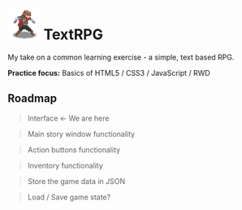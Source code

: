 # ![Game icon](https://raw.githubusercontent.com/Akawgan/textRPG/main/images/icon.png) TextRPG

My take on a common learning exercise - a simple, text based RPG.

**Practice focus:** Basics of HTML5 / CSS3 / JavaScript / RWD

## Roadmap
> Interface <- We are here

> Main story window functionality

> Action buttons functionality

> Inventory functionality

> Store the game data in JSON

> Load / Save game state?
